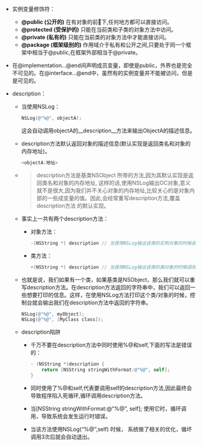 - 实例变量修饰符：
  
  - __@public (公开的)__  在有对象的前􏰀下,任何地方都可以直接访问。
  - __@protected (受保护的)__  只能在当前类和子类的对象方法中访问。
  - __@private (私有的)__  只能在当前类的对象方法中才能直接访问。
  - __@package (框架级别的)__  作用域介于私有和公开之间,只要处于同一个框架中相当于@public,在框架外部相当于@private。
  
- 在@implementation...@end间声明成员变量，即使是public，外界也是完全不可见的。在@interface...@end中，虽然有的实例变量并不能被访问，但是是可见的。
  
- description：
  
  - 当使用NSLog：
    
    ``` objective-c
    NSLog(@"%@", objectA);
    ```
    
    这会自动调用objectA的__description__方法来输出ObjectA的描述信息。
    
  - description方法默认返回对象的描述信息(默认实现是返回类名和对象的内存地址)。
    
    ``` objective-c
    <objectA:地址>
    ```
    
  - > description方法是基类NSObject 所带的方法,因为其默认实现是返回类名和对象的内存地址, 这样的话,使用NSLog输出OC对象,意义就不是很大,因为我们并不关心对象的内存地址,比较关心的是对象内部的一些成变量的值。因此,会经常重写description方法,覆盖description方法 的默认实现。
    
  - 事实上一共有两个description方法：
    
    - 对象方法：
      
      ``` objective-c
      -(NSString *) description // 当使用NSLog输出该类的实例对象的时候调用
      ```
      
    - 类方法：
      
      ``` objective-c
      +(NSString *) description // 当使用NSLog输出该类的类对象的时候调用
      ```
    
  - 也就是说，我们如果有一个类，如果基类是NSObject，那么我们就可以重写description方法。在description方法返回的字符串中，我们可以返回一些想要打印的信息。这样，在使用NSLog方法打印这个类/对象的时候，控制台就会输出我们在description方法中返回的字符串。
    
    ``` objective-c
    NSLog(@"%@", myObject);
    NSLog(@"%@", [MyClass class]);
    ```
    
  - description陷阱
    
    - 千万不要在description方法中同时使用%@和self,下面的写法是错误的：
      
      ``` objective-c
      - (NSString *)description {
          return [NSString stringWithFormat:@"%@", self];
      }
      ```
      
    - 同时使用了%@和self,代表要调用self的description方法,因此最终会导致程序陷入死循环,循环调用description方法。
      
    - 当[NSString stringWithFormat:@“%@”, self]; 使用它时，循环调用，导致系统会发生运行时错误。
      
    - 当该方法使用NSLog(“%@”,self) 时候， 系统做了相关的优化，循坏调用3次后就会自动退出。